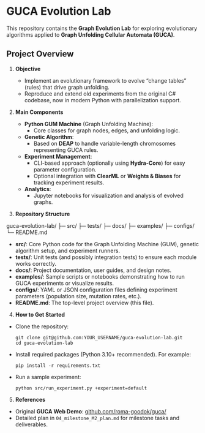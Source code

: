 # GUCA Evolution Lab

This repository contains the **Graph Evolution Lab** for exploring evolutionary algorithms applied to **Graph Unfolding Cellular Automata (GUCA)**.

## Project Overview

1. **Objective**  
   - Implement an evolutionary framework to evolve “change tables” (rules) that drive graph unfolding.
   - Reproduce and extend old experiments from the original C# codebase, now in modern Python with parallelization support.

2. **Main Components**  
   - **Python GUM Machine** (Graph Unfolding Machine):  
     - Core classes for graph nodes, edges, and unfolding logic.
   - **Genetic Algorithm**:
     - Based on **DEAP** to handle variable-length chromosomes representing GUCA rules.
   - **Experiment Management**:
     - CLI-based approach (optionally using **Hydra-Core**) for easy parameter configuration.
     - Optional integration with **ClearML** or **Weights & Biases** for tracking experiment results.
   - **Analytics**:
     - Jupyter notebooks for visualization and analysis of evolved graphs.

3. **Repository Structure**

guca-evolution-lab/
├─ src/
├─ tests/
├─ docs/
├─ examples/
├─ configs/
└─ README.md

- **src/**: Core Python code for the Graph Unfolding Machine (GUM), genetic algorithm setup, and experiment runners.  
- **tests/**: Unit tests (and possibly integration tests) to ensure each module works correctly.  
- **docs/**: Project documentation, user guides, and design notes.  
- **examples/**: Sample scripts or notebooks demonstrating how to run GUCA experiments or visualize results.  
- **configs/**: YAML or JSON configuration files defining experiment parameters (population size, mutation rates, etc.).  
- **README.md**: The top-level project overview (this file).

4. **How to Get Started**  
- Clone the repository:  
  ```
  git clone git@github.com:YOUR_USERNAME/guca-evolution-lab.git
  cd guca-evolution-lab
  ```
- Install required packages (Python 3.10+ recommended). For example:
  ```
  pip install -r requirements.txt
  ```
- Run a sample experiment:
  ```
  python src/run_experiment.py +experiment=default
  ```

5. **References**  
- Original **GUCA Web Demo**: [github.com/roma-goodok/guca/](https://github.com/roma-goodok/guca/)  
- Detailed plan in `04_milestone_M2_plan.md` for milestone tasks and deliverables.


